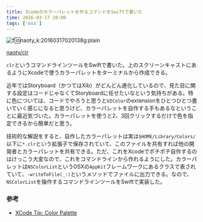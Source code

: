 ```yaml
---
title: Xcodeのカラーパレットを作るコマンドをSwiftで書いた
time: 2016-03-17 10:00
tags: ['oss']
---
```


![f:id:naoty_k:20160317020138g:plain](http://cdn-ak.f.st-hatena.com/images/fotolife/n/naoty_k/20160317/20160317020138.gif "f:id:naoty\_k:20160317020138g:plain")

[naoty/clr](https://github.com/naoty/clr)

`clr`というコマンドラインツールをSwiftで書いた。上のスクリーンキャストにあるようにXcodeで使うカラーパレットをターミナルから作成できる。

近年ではStoryboard（かつてはXib）がどんどん進化しているので、見た目に関する設定はコードじゃなくてStoryboardに任せたいなという気持ちがある。特に色については、コードでやろうと思うと`UIColor`のextensionをひとつひとつ書いていく感じになると思うけど、カラーパレットを自作する手もあるなということに最近気づいた。カラーパレットを使うと2、3回クリックするだけで色を指定できるから簡単だと思う。

技術的な解説をすると、自作したカラーパレットは実は`$HOME/Library/Colors/`以下に`*.clr`という拡張子で保存されていて、このファイルを共有すれば他の開発者とカラーパレットを共有できる。ただ、これをXcodeでポチポチ自作するのはけっこう大変なので、これをコマンドラインから作れるようにした。カラーパレットは`NSColorList`というOSXの`AppKit`フレームワークにあるクラスで表されていて、`-writeToFile(_:)`というメソッドでファイルに出力できる。なので、`NSColorList`を操作するコマンドラインツールをSwiftで実装した。

### 参考

- [XCode Tip: Color Palette](https://www.natashatherobot.com/xcode-color-palette/)
